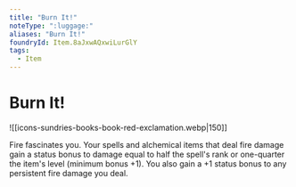 ```yaml
---
title: "Burn It!"
noteType: ":luggage:"
aliases: "Burn It!"
foundryId: Item.8aJxwAQxwiLurGlY
tags:
  - Item
---
```


# Burn It!
![[icons-sundries-books-book-red-exclamation.webp|150]]

Fire fascinates you. Your spells and alchemical items that deal fire damage gain a status bonus to damage equal to half the spell's rank or one-quarter the item's level (minimum bonus +1). You also gain a +1 status bonus to any persistent fire damage you deal.
